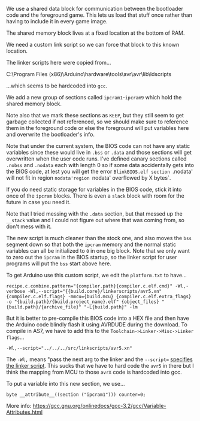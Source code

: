 We use a shared data block for communication between the bootloader code and the foreground game. This lets us load that stuff once rather than having to include it in every game image. 

The shared memory block lives at a fixed location at the bottom of RAM. 

We need a custom link script so we can force that block to this known location.

The linker scripts here were copied from...

C:\Program Files (x86)\Arduino\hardware\tools\avr\avr\lib\ldscripts

...which seems to be hardcoded into `gcc`. 

We add a new group of sections called `ipcram1`-`ipcram9` which hold the shared memory block. 

Note also that we mark these sections as `KEEP`, but they still seem to get garbage collected if not referenced, so we should make sure to reference them in the foreground code or else the foreground will put variables here and overwrite the bootloader's info. 

Note that under the current system, the BIOS code can not have any static variables since these would live in `.bss` or `.data` and those sections will get overwritten when the user code runs. I've defined canary sections called `.nobss` and `.nodata` each with length 0 so if some data accidentally gets into the BIOS code, at lest you will get the error `BlinkBIOS.elf section `.nodata' will not fit in region `nodata'region `nodata' overflowed by X bytes`.

If you do need static storage for variables in the BIOS code, stick it into once of the `ipcram` blocks. There is even a `slack` block with room for the future in case you need it. 

Note that I tried messing with the `.data` section, but that messed up the `__stack` value and I could not figure out where that was coming from, so don't mess with it. 

The new script is much cleaner than the stock one, and also moves the `bss` segment down so that both the `ipcram` memory and the normal static variables can all be initialized to `0` in one big block. Note that we only want to zero out the `ipcram` in the BIOS startup, so the linker script for user programs will put the `bss` start above here.  

To get Arduino use this custom script, we edit the `platform.txt` to have...

```
recipe.c.combine.pattern="{compiler.path}{compiler.c.elf.cmd}" -Wl,-verbose -Wl,--script="{{build.core}/linkerscripts/avr5.xn" {compiler.c.elf.flags} -mmcu={build.mcu} {compiler.c.elf.extra_flags} -o "{build.path}/{build.project_name}.elf" {object_files} "{build.path}/{archive_file}" "-L{build.path}" -lm
```

But it is better to pre-compile this BIOS code into a HEX file and then have the Arduino code blindly flash it using AVRDUDE during the download. To compile in AS7, we have to add this to the `Toolchain->Linker->Misc->Linker flags`...

`-Wl,--script="../../../src/linkscripts/avr5.xn"`

The `-Wl,` means "pass the next arg to the linker and the `--script=` [specifies the linker script](ftp://ftp.gnu.org/pub/old-gnu/Manuals/ld-2.9.1/html_chapter/ld_2.html#SEC3). This sucks that we have to hard code the `avr5` in there but I think the mapping from MCU to those `avrX` code is hardcoded into gcc.


To put a variable into this new section, we use...

```
byte __attribute__((section ("ipcram1"))) counter=0;
```

More info:
https://gcc.gnu.org/onlinedocs/gcc-3.2/gcc/Variable-Attributes.html

